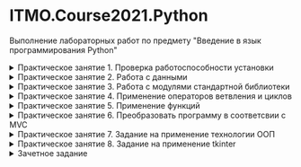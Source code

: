# ITMO.Course2021.Python
Выполнение лабораторных работ по предмету "Введение в язык программирования Python"


<details>
  <summary>Практическое занятие 1. Проверка работоспособности установки</summary>

    * Установить дистрибутив. 
    * Проверить интерпретатор Python. 
    * Выполнить простые команды из файла
</details>

    
<details>
  <summary>Практическое занятие 2. Работа с данными</summary>

    * Работа со строками; Работа с числами;
    * Преобразование данных; Форматирование строк;
    * Списки;
    * Кортежи;
    * Словари; 
    * Вложенность хранения данных;
</details>




<details>
    <summary>
    Практическое занятие 3. Работа с модулями стандартной библиотеки
    </summary>

    1. С помощью справочной информации изучите состав модулей math и
    statistics.
    2. Напишите программу, в которой создайте список из десяти целых чисел.
    3. Затем реализуйте подсчет суммы чисел списка, среднего значения,
    медианы (median) и стандартного отклонения (stdev), предварительно
    импортировав соответствующие модули.
    4. Реализуйте программу, в которой генерируется случайное число на
    интервале от 1 до 100. Для генерации числа используйте функцию randint
    модуля random.
</details>


<details>
    <summary>  Практическое занятие 4. Применение операторов ветвления и циклов
    </summary>

    1. Создайте программу и добавьте следующий код, реализующий ядро игры
    (обратите внимание на использование модулей random и time):
    2. Реализуйте определение победителя игры. Для этого используйте оператор
    if elif else для реализации выбора из нескольких альтернатив.
    3. Добавьте в программу цикл for, реализующий 5 партий (бросков) для тела цикла.
    4. Добавьте реализацию определения победителя. Например, с помощью
    подсчета количества побед каждым игроком, или суммированием очков.
    5. После цикла добавьте оператор ветвления для определения итогового
    победителя.
</details>


<details>
    <summary> Практическое занятие 5. Применение функций
    </summary>

    Реализация всех функций в одном модуле
    1. Создайте функцию, реализующую ввод имен игроков. Подумайте каким
    образом можно вернуть вносимые данные в программу.
    2. Создайте функцию, реализующий ядро игры.
    3. Реализуйте с помощью функции победителя игры.
    Организация многомодульной программы
    1. Перенесите все созданные функции в отдельный модуль.
    2. Создайте модуль в котором импортируйте требуемые функции другого
    модуля и реализуйте логику игры.
</details>


<details>
    <summary> Практическое занятие 6. Преобразовать программу в соответсвии с MVC
    </summary>
    
    *  Изучить программу в папке ZIP и изменить её реализацию так что бы она соответствовала MVC 
</details>


<details>
  <summary>Практическое занятие 7. Задание на применение технологии ООП</summary>

    * Задание 1. Базовое решение
    Реализовать класс с конструктором. Определить значения по умолчанию для некоторых аргументов, чтобы их можно было не указывать в тех случаях, когда какие-то определенные значения недоступны или бессмысленны.
    Реализовать с помощью свойств инкапсуляцию.
    Добавить в класс методы, определяющие поведение.
    Реализовать производные классы (не менее двух) и методы, характерные для них.
    Реализовать отношение композиции.
    Реализовать для базового класса перегрузку двух любых стандартных операторов, например, сложения и вычитания. Методы перегрузки должны возвращать новый объект того же класса.

    *  Задание 2. Исключения
    Реализуйте в своем проекте поддержку исключений.
    Создайте в своем проекте классы исключений и покажите их применение.
    Предложите в вашей процедуре (любой на ваш выбор) реализацию возбуждения исключения в случае нахождения некого соответствия вместо того, чтобы возвращать флаг состояния, который должен интерпретироваться вызывающей программой, т.е. с помощью исключения обеспечить способ подачи сигнала, не возвращая значение.
</details>


<details>
  <summary> Практическое занятие 8. Задание на применение tkinter</summary>
 
    Требуется разработать программу для отображения на карте любого аэропорта, данные о котором содержатся в базе данныех. 
    Реализовать интерфейс tkinter, включающий:  
    * Два выпадающих списка (combobox). 
    Первый список позволяет выбрать страну, второй – город и аэропорт (в случае если в городе более чем один аэропорт).
    * Кнопку отображения аэропорта на карте.
    * Использовать данные из предоставленных файлов JSON.
    * Отображение осуществляется при помощи * API Google Maps в окне (вкладке) браузера.
</details>


<details>
  <summary> Зачетное задание </summary>
  
    Задача: написать программу для контроля собственных денежных средств.

    Требования к программе

    Необходимо реализовать следующие функции с помощью ООП или функционального программирования по выбору. 
    Обязательно должны быть функции, позволяющие:
    Добавлять продукт в коллекцию (тип коллекции на ваш выбор);
    Просматривать все записанное в программу;
    Просматривать покупки по дате и категории;
    Распределять их по стоимости от минимальной к максимальной или наоборот;
    Удалять требуемые записи и выходить из программы.

    Дополнительные указания
    Установить Python версии 3 и редактор или среду разработки на ваш выбор.
    Интерфейс программы реализовать на ваше усмотрение. В минимальном варианте взаимодействие с пользователем осуществляется через консоль, но рекомендуется реализовать GUI или Web-интерфейс.
    Рекомендуется реализовать возможность сохранения данных (экспорт) в файл.
</details>